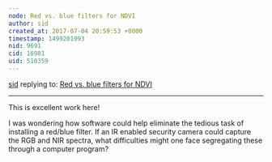 ```yaml
---
node: Red vs. blue filters for NDVI
author: sid
created_at: 2017-07-04 20:59:53 +0000
timestamp: 1499201993
nid: 9691
cid: 16981
uid: 510359
---
```




[sid](../profile/sid) replying to: [Red vs. blue filters for NDVI](../notes/nedhorning/10-30-2013/red-vs-blue-filters-for-ndvi)

----
This is excellent work here! 

I was wondering how software could help eliminate the tedious task of installing a red/blue filter. If an IR enabled security camera could capture the RGB and NIR spectra, what difficulties might one face segregating these through a computer program?
